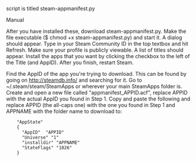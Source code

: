 script is titled steam-appmanifest.py


Manual


After you have installed these, download steam-appmanifest.py. Make the file executable ($ chmod +x steam-appmanifest.py) and start it. A dialog should appear. Type in your Steam Community ID in the top textbox and hit Refresh. Make sure your profile is publicly viewable. A list of titles should appear. Install the apps that you want by clicking the checkbox to the left of the Title (and AppID). After you finish, restart Steam.



Find the AppID of the app you're trying to download. This can be found by going on http://steamdb.info/ and searching for it.
Go to ~/.steam/steam/SteamApps or wherever your main SteamApps folder is.
Create and open a new file called "appmanifest_APPID.acf", replace APPID with the actual AppID you found in Step 1.
Copy and paste the following and replace APPID (the all-caps one) with the one you found in Step 1 and APPNAME with the folder name to download to:

```
    "AppState"
    {
      "AppID"  "APPID"
      "Universe" "1"
      "installdir" "APPNAME"
      "StateFlags" "1026"
    }
```
